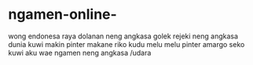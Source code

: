 # ngamen-online-
wong endonesa raya dolanan neng angkasa golek rejeki neng angkasa
dunia kuwi makin pinter makane riko kudu melu melu pinter amargo seko kuwi aku wae ngamen neng angkasa /udara
